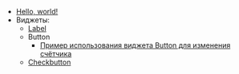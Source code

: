 - [Hello, world!](hello-world)
- Виджеты:
  - [Label](widget-label)
  - Button
    - [Пример использования виджета Button для изменения счётчика](widget-button)
  - [Checkbutton](widget-checkbutton)
